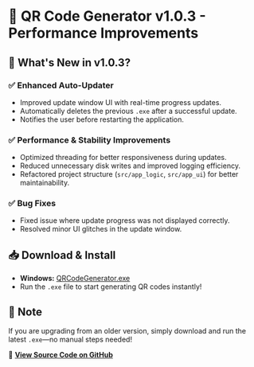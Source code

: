 # 🚀 QR Code Generator v1.0.3 - Performance Improvements  

## 🔹 What's New in v1.0.3?  

### ✅ Enhanced Auto-Updater  
- Improved update window UI with real-time progress updates.  
- Automatically deletes the previous `.exe` after a successful update.  
- Notifies the user before restarting the application.  

### ✅ Performance & Stability Improvements  
- Optimized threading for better responsiveness during updates.  
- Reduced unnecessary disk writes and improved logging efficiency.  
- Refactored project structure (`src/app_logic`, `src/app_ui`) for better maintainability.  

### ✅ Bug Fixes  
- Fixed issue where update progress was not displayed correctly.  
- Resolved minor UI glitches in the update window.  

## 📥 Download & Install  
- **Windows:** [QRCodeGenerator.exe](#)  
- Run the `.exe` file to start generating QR codes instantly!  

## 📌 Note  
If you are upgrading from an older version, simply download and run the latest `.exe`—no manual steps needed!  

🔗 **[View Source Code on GitHub](#)**  
